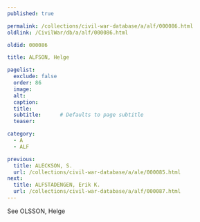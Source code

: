 ```yaml
---
published: true

permalink: /collections/civil-war-database/a/alf/000086.html
oldlink: /CivilWar/db/a/alf/000086.html

oldid: 000086

title: ALFSON, Helge

pagelist:
  exclude: false
  order: 86
  image: 
  alt:
  caption:
  title:
  subtitle:      # Defaults to page subtitle
  teaser:

category: 
  - A 
  - ALF

previous:
  title: ALECKSON, S.
  url: /collections/civil-war-database/a/ale/000085.html  
next:
  title: ALFSTADENGEN, Erik K.
  url: /collections/civil-war-database/a/alf/000087.html   
---
```

See OLSSON, Helge